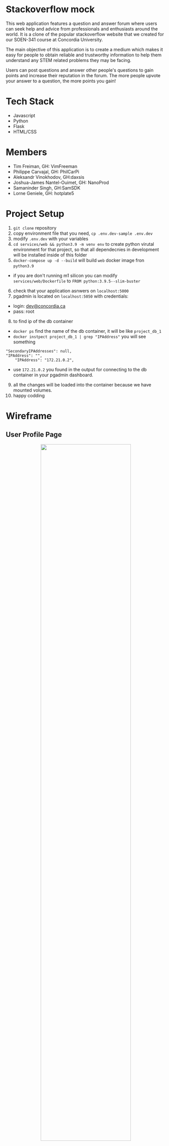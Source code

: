 # Stackoverflow mock
This web application features a question and answer forum where users can seek help and advice from professionals and enthusiasts around the world. It is a clone of the popular stackoverflow website that we created for our SOEN-341 course at Concordia University.

The main objective of this application is to create a medium which makes it easy for people to obtain reliable and trustworthy information to help them understand any STEM related problems they may be facing. 

Users can post questions and answer other people's questions to gain points and increase their reputation in the forum. The more people upvote your answer to a question, the more points you gain!
# Tech Stack
- Javascript
- Python
- Flask 
- HTML/CSS

# Members
- Tim Freiman, GH: VimFreeman
- Philippe Carvajal, GH: PhilCarPi
- Aleksandr Vinokhodov, GH:daxsis
- Joshua-James Nantel-Ouimet, GH: NanoProd
- Samaninder Singh, GH:SamSDK
- Lorne Geniele, GH: hotplate5

# Project Setup
1. `git clone` repository
2. copy environment file that you need, `cp .env.dev-sample .env.dev`
3. modify `.env.dev` with your variables
4. `cd services/web && python3.9 -m venv env` to create python virutal environment for that project, so that all dependecnies in development will be installed inside of this folder
5. `docker-compose up -d --build` will build `web` docker image fron `python3.9`
 - if you are don't running m1 silicon you can modify `services/web/Dockerfile` to `FROM python:3.9.5--slim-buster`
6. check that your application asnwers on `localhost:5000`
7. pgadmin is located on `localhost:5050` with credentials:
 - login: dev@concordia.ca
 - pass: root
8. to find ip of the db container 
 - `docker ps`  find the name of the db container, it will be like `project_db_1` 
 - `docker instpect project_db_1 | grep "IPAddress"` you will see something 
```
"SecondaryIPAddresses": null,
"IPAddress": "",
    "IPAddress": "172.21.0.2",
```
 - use `172.21.0.2` you found in the output for connecting to the db container in your pgadmin dashboard.
9. all the changes will be loaded into the container because we have mounted volumes.
10. happy codding

# Wireframe
## User Profile Page
<p align="center">
<img src="https://user-images.githubusercontent.com/19224656/137045617-75b56fc4-9082-471d-bee7-38b50e45a850.png" width="75%">
</p>

## Questions Forum Page
<p align="center">
<img src="https://user-images.githubusercontent.com/19224656/137045669-59873f59-2102-4056-ac27-db468de89b7e.png" width="75%">
</p>

## New Question Page
<p align="center">
<img src="https://user-images.githubusercontent.com/19224656/137046586-37c5ff0b-7f59-4274-ba2f-6492c01f4080.png">
</p>

## Question Page (with Answers)
<p align="center">
<img src="https://user-images.githubusercontent.com/19224656/137551694-be85e6c4-749e-4c84-ab0b-d448078d0494.png">
<img src="https://user-images.githubusercontent.com/19224656/137551716-9808a299-a08d-4813-9b8c-b5a9076fe3bd.png">
</p>

# Software Architecture
Development Note:<br>
All diagrams are located in the Google drive in the [Software Architecture Diagrams](https://app.diagrams.net/#G11lHgVPedABSrHVzqaIad7T8gBx-x8ebw) file. As development progresses, these diagrams can be modified and re-exported into this file. Access to this file is restricted to DT members only.

## Use Case Diagram
To better understand the behavior of users interacting with the application, a use case diagram was created. This diagram captures all actors (currently the user) and actions avaibale to these actors. This model informs design desicions disscussed in the following sections.

<p align="center">
<img src="https://user-images.githubusercontent.com/19224656/136254205-1a231967-c4e9-485a-9170-29bcb5c51511.png" width="75%">
</p>

## MVC Model
To standardize code organization and make the software modular and therefore extensible, a development model was chosen. Model-View-Controller allows for a relatively straigh forward way of organizing code in a web application. Models capture the "business logic" and therfore the data structures used to store information within the application, Views encompass the graphical user interface provided to the user as a web page, and Controllers serve as the interface between the business logic and the user facing code.
<br>
A diagram of the high level architecture of the application is shown below.

<p align="center">
<img src="https://user-images.githubusercontent.com/19224656/136255831-497b7c65-82b5-4863-90e2-c030d2bddf9d.png" width="75%">
</p>

## UML Class Diagram
Based on the MVC model chosen and the associated diagram shown in the previous section, a UML class diagram was created to represent all objects in the application, how they relate to eachother, and how they fit within the MVC development model. Note that the views in this diagram are not shown. This is because the views are in practice html templates that are rendered by the controllers. There are no classes associated with views in this application.

<p align="center">
<img src="https://user-images.githubusercontent.com/19224656/136256401-d5721490-e35f-4477-9059-13b30abda9a1.png" width="75%">
</p>


